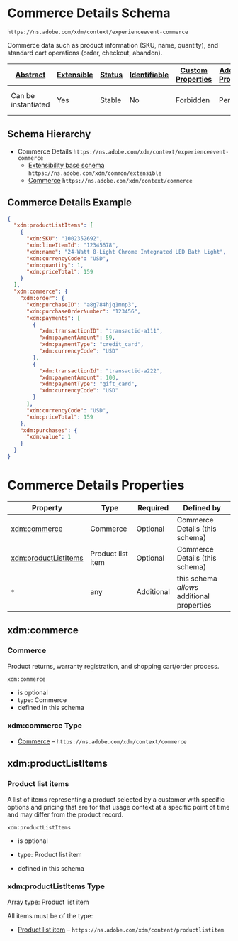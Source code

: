 
# Commerce Details Schema

```
https://ns.adobe.com/xdm/context/experienceevent-commerce
```

Commerce data such as product information (SKU, name, quantity), and standard cart operations (order, checkout, abandon).

| [Abstract](../../../abstract.md) | [Extensible](../../../extensions.md) | [Status](../../../status.md) | [Identifiable](../../../id.md) | [Custom Properties](../../../extensions.md) | [Additional Properties](../../../extensions.md) | Defined In |
|----------------------------------|--------------------------------------|------------------------------|--------------------------------|---------------------------------------------|-------------------------------------------------|------------|
| Can be instantiated | Yes | Stable | No | Forbidden | Permitted | [mixins/experience-event/experienceevent-commerce.schema.json](mixins/experience-event/experienceevent-commerce.schema.json) |
## Schema Hierarchy

* Commerce Details `https://ns.adobe.com/xdm/context/experienceevent-commerce`
  * [Extensibility base schema](../../datatypes/extensible.schema.md) `https://ns.adobe.com/xdm/common/extensible`
  * [Commerce](../../datatypes/marketing/commerce.schema.md) `https://ns.adobe.com/xdm/context/commerce`


## Commerce Details Example
```json
{
  "xdm:productListItems": [
    {
      "xdm:SKU": "1002352692",
      "xdm:lineItemId": "12345678",
      "xdm:name": "24-Watt 8-Light Chrome Integrated LED Bath Light",
      "xdm:currencyCode": "USD",
      "xdm:quantity": 1,
      "xdm:priceTotal": 159
    }
  ],
  "xdm:commerce": {
    "xdm:order": {
      "xdm:purchaseID": "a8g784hjq1mnp3",
      "xdm:purchaseOrderNumber": "123456",
      "xdm:payments": [
        {
          "xdm:transactionID": "transactid-a111",
          "xdm:paymentAmount": 59,
          "xdm:paymentType": "credit_card",
          "xdm:currencyCode": "USD"
        },
        {
          "xdm:transactionId": "transactid-a222",
          "xdm:paymentAmount": 100,
          "xdm:paymentType": "gift_card",
          "xdm:currencyCode": "USD"
        }
      ],
      "xdm:currencyCode": "USD",
      "xdm:priceTotal": 159
    },
    "xdm:purchases": {
      "xdm:value": 1
    }
  }
}
```

# Commerce Details Properties

| Property | Type | Required | Defined by |
|----------|------|----------|------------|
| [xdm:commerce](#xdmcommerce) | Commerce | Optional | Commerce Details (this schema) |
| [xdm:productListItems](#xdmproductlistitems) | Product list item | Optional | Commerce Details (this schema) |
| `*` | any | Additional | this schema *allows* additional properties |

## xdm:commerce
### Commerce

Product returns, warranty registration, and shopping cart/order process.

`xdm:commerce`
* is optional
* type: Commerce
* defined in this schema

### xdm:commerce Type


* [Commerce](../../datatypes/marketing/commerce.schema.md) – `https://ns.adobe.com/xdm/context/commerce`





## xdm:productListItems
### Product list items

A list of items representing a product selected by a customer with specific options and pricing that are for that usage context at a specific point of time and may differ from the product record.

`xdm:productListItems`
* is optional
* type: Product list item

* defined in this schema

### xdm:productListItems Type


Array type: Product list item

All items must be of the type:
* [Product list item](../../datatypes/productlistitem.schema.md) – `https://ns.adobe.com/xdm/content/productlistitem`







